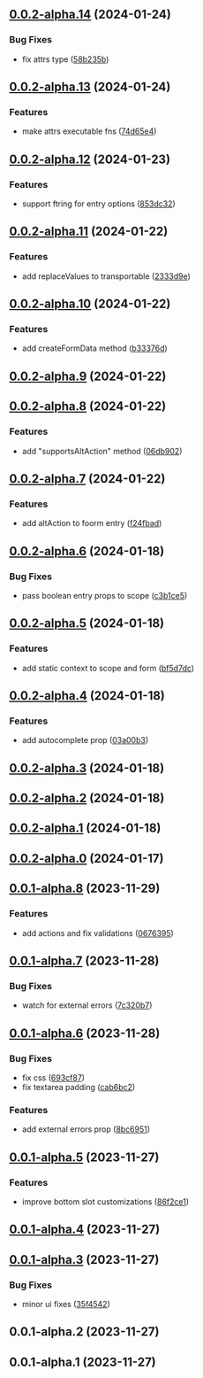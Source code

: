 ## [0.0.2-alpha.14](https://github.com/foormjs/foormjs/compare/v0.0.2-alpha.13...v0.0.2-alpha.14) (2024-01-24)

### Bug Fixes

- fix attrs type ([58b235b](https://github.com/foormjs/foormjs/commit/58b235b8e35a62793564e662f745b3bdb609e7e2))

## [0.0.2-alpha.13](https://github.com/foormjs/foormjs/compare/v0.0.2-alpha.12...v0.0.2-alpha.13) (2024-01-24)

### Features

- make attrs executable fns ([74d65e4](https://github.com/foormjs/foormjs/commit/74d65e44d8ae6562c48ad2f5c935978d3c81902c))

## [0.0.2-alpha.12](https://github.com/foormjs/foormjs/compare/v0.0.2-alpha.11...v0.0.2-alpha.12) (2024-01-23)

### Features

- support ftring for entry options ([853dc32](https://github.com/foormjs/foormjs/commit/853dc324f4128b3a06c162d81d0c15069f8a3d66))

## [0.0.2-alpha.11](https://github.com/foormjs/foormjs/compare/v0.0.2-alpha.10...v0.0.2-alpha.11) (2024-01-22)

### Features

- add replaceValues to transportable ([2333d9e](https://github.com/foormjs/foormjs/commit/2333d9e8fe0a64def922882e98dcdc96ab728777))

## [0.0.2-alpha.10](https://github.com/foormjs/foormjs/compare/v0.0.2-alpha.9...v0.0.2-alpha.10) (2024-01-22)

### Features

- add createFormData method ([b33376d](https://github.com/foormjs/foormjs/commit/b33376d074a1645e00503af4caa3fff44b0c4aa6))

## [0.0.2-alpha.9](https://github.com/foormjs/foormjs/compare/v0.0.2-alpha.8...v0.0.2-alpha.9) (2024-01-22)

## [0.0.2-alpha.8](https://github.com/foormjs/foormjs/compare/v0.0.2-alpha.7...v0.0.2-alpha.8) (2024-01-22)

### Features

- add "supportsAltAction" method ([06db902](https://github.com/foormjs/foormjs/commit/06db90221a0267b566a804217e7648255f6fd8b8))

## [0.0.2-alpha.7](https://github.com/foormjs/foormjs/compare/v0.0.2-alpha.6...v0.0.2-alpha.7) (2024-01-22)

### Features

- add altAction to foorm entry ([f24fbad](https://github.com/foormjs/foormjs/commit/f24fbad2ec7642ec136cb8e61c4436c3a962dab8))

## [0.0.2-alpha.6](https://github.com/foormjs/foormjs/compare/v0.0.2-alpha.5...v0.0.2-alpha.6) (2024-01-18)

### Bug Fixes

- pass boolean entry props to scope ([c3b1ce5](https://github.com/foormjs/foormjs/commit/c3b1ce53d7e987a4aecb1732069170a12bcd1ef7))

## [0.0.2-alpha.5](https://github.com/foormjs/foormjs/compare/v0.0.2-alpha.4...v0.0.2-alpha.5) (2024-01-18)

### Features

- add static context to scope and form ([bf5d7dc](https://github.com/foormjs/foormjs/commit/bf5d7dc83c68d3d736a35613d6ab7d9896bdd4dc))

## [0.0.2-alpha.4](https://github.com/foormjs/foormjs/compare/v0.0.2-alpha.3...v0.0.2-alpha.4) (2024-01-18)

### Features

- add autocomplete prop ([03a00b3](https://github.com/foormjs/foormjs/commit/03a00b3b9e7f24654640915377986a46d5397d26))

## [0.0.2-alpha.3](https://github.com/foormjs/foormjs/compare/v0.0.2-alpha.2...v0.0.2-alpha.3) (2024-01-18)

## [0.0.2-alpha.2](https://github.com/foormjs/foormjs/compare/v0.0.2-alpha.1...v0.0.2-alpha.2) (2024-01-18)

## [0.0.2-alpha.1](https://github.com/foormjs/foormjs/compare/v0.0.2-alpha.0...v0.0.2-alpha.1) (2024-01-18)

## [0.0.2-alpha.0](https://github.com/foormjs/foormjs/compare/v0.0.1-alpha.8...v0.0.2-alpha.0) (2024-01-17)

## [0.0.1-alpha.8](https://github.com/foormjs/foormjs/compare/v0.0.1-alpha.7...v0.0.1-alpha.8) (2023-11-29)

### Features

- add actions and fix validations ([0676395](https://github.com/foormjs/foormjs/commit/0676395fe94ce080d40fcf0d6d922d648389c408))

## [0.0.1-alpha.7](https://github.com/foormjs/foormjs/compare/v0.0.1-alpha.6...v0.0.1-alpha.7) (2023-11-28)

### Bug Fixes

- watch for external errors ([7c320b7](https://github.com/foormjs/foormjs/commit/7c320b7efff2fcfa77fc67e635e43e7d9007a75d))

## [0.0.1-alpha.6](https://github.com/foormjs/foormjs/compare/v0.0.1-alpha.5...v0.0.1-alpha.6) (2023-11-28)

### Bug Fixes

- fix css ([693cf87](https://github.com/foormjs/foormjs/commit/693cf878c5ed24a34c3b3b120a418ceda1ec1ab8))
- fix textarea padding ([cab6bc2](https://github.com/foormjs/foormjs/commit/cab6bc2b686ac223e25fccbef4c60d1acc99ebe5))

### Features

- add external errors prop ([8bc6951](https://github.com/foormjs/foormjs/commit/8bc6951cda4df857430f7d0f08e81ef2df3e53ef))

## [0.0.1-alpha.5](https://github.com/foormjs/foormjs/compare/v0.0.1-alpha.4...v0.0.1-alpha.5) (2023-11-27)

### Features

- improve bottom slot customizations ([86f2ce1](https://github.com/foormjs/foormjs/commit/86f2ce1481d68ff53bec41fd9108b9795671b706))

## [0.0.1-alpha.4](https://github.com/foormjs/foormjs/compare/v0.0.1-alpha.3...v0.0.1-alpha.4) (2023-11-27)

## [0.0.1-alpha.3](https://github.com/foormjs/foormjs/compare/v0.0.1-alpha.2...v0.0.1-alpha.3) (2023-11-27)

### Bug Fixes

- minor ui fixes ([35f4542](https://github.com/foormjs/foormjs/commit/35f454205c0d4ba978068a90ce769b7163526c4d))

## 0.0.1-alpha.2 (2023-11-27)

## 0.0.1-alpha.1 (2023-11-27)
